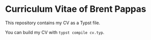 # Curriculum Vitae of Brent Pappas

This repository contains my CV as a Typst file.

You can build my CV with `typst compile cv.typ`.

